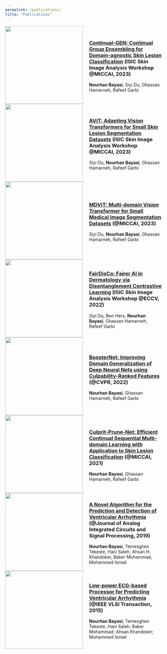 ```yaml
---
permalink: /publications/
title: "Publications"
---
```


<div style="display: flex; align-items: center;">
    <img src="http://nourhanb.github.io/images/main_continual_gen.jpg" style="width: 250px; height: auto; margin-right: 20px;">
    <div>
        <h3><a href="https://workshop2023.isic-archive.com/paper_bayasi.pdf">Continual-GEN: Continual Group Ensembling for Domain-agnostic Skin Lesion Classification</a> (ISIC Skin Image Analysis Workshop @MICCAI, 2023)</h3>
        <p><strong>Nourhan Bayasi</strong>, Siyi Du, Ghassan Hamarneh, Rafeef Garbi</p>
    </div>
</div>

<div style="display: flex; align-items: center;">
    <img src="http://nourhanb.github.io/images/main_avit.jpg" style="width: 250px; height: auto; margin-right: 20px;">
    <div>
        <h3><a href="https://workshop2023.isic-archive.com/paper_du.pdf">AViT: Adapting Vision Transformers for Small Skin Lesion Segmentation Datasets</a> (ISIC Skin Image Analysis Workshop @MICCAI, 2023)</h3>
        <p>Siyi Du, <strong>Nourhan Bayasi</strong>,  Ghassan Hamarneh, Rafeef Garbi</p>
    </div>
</div>

<div style="display: flex; align-items: center;">
    <img src="http://nourhanb.github.io/images/main_mdvit.jpg" style="width: 250px; height: auto; margin-right: 20px;">
    <div>
        <h3><a href="https://arxiv.org/abs/2307.02100">MDViT: Multi-domain Vision Transformer for Small Medical Image Segmentation Datasets</a> (@MICCAI, 2023)</h3>
        <p>Siyi Du, <strong>Nourhan Bayasi</strong>,  Ghassan Hamarneh, Rafeef Garbi</p>
    </div>
</div>

<div style="display: flex; align-items: center;">
    <img src="http://nourhanb.github.io/images/main_fairdisco.jpg" style="width: 250px; height: auto; margin-right: 20px;">
    <div>
        <h3><a href="https://arxiv.org/abs/2208.10013">FairDisCo: Fairer AI in Dermatology via Disentanglement Contrastive Learning</a> (ISIC Skin Image Analysis Workshop @ECCV, 2022)</h3>
        <p>Siyi Du, Ben Hers, <strong>Nourhan Bayasi</strong>,  Ghassan Hamarneh, Rafeef Garbi</p>
    </div>
</div>


<div style="display: flex; align-items: center;">
    <img src="http://nourhanb.github.io/images/boosternet_overview.jpg" style="width: 250px; height: auto; margin-right: 20px;">
    <div>
        <h3><a href="https://openaccess.thecvf.com/content/CVPR2022/papers/Bayasi_BoosterNet_Improving_Domain_Generalization_of_Deep_Neural_Nets_Using_Culpability-Ranked_CVPR_2022_paper.pdf">BoosterNet: Improving Domain Generalization of Deep Neural Nets using Culpability-Ranked Features</a> (@CVPR, 2022)</h3>
        <p><strong>Nourhan Bayasi</strong>, Ghassan Hamarneh, Rafeef Garbi</p>
    </div>
</div>


<div style="display: flex; align-items: center;">
    <img src="http://nourhanb.github.io/images/mergeprune.PNG" style="width: 250px; height: auto; margin-right: 20px;">
    <div>
        <h3><a href="https://miccai2021.org/openaccess/paperlinks/2021/09/01/123-Paper1095.html">Culprit-Prune-Net: Efficient Continual Sequential Multi-domain Learning with Application to Skin Lesion Classification</a> (@MICCAI, 2021)</h3>
        <p><strong>Nourhan Bayasi</strong>, Ghassan Hamarneh, Rafeef Garbi</p>
    </div>
</div>



<div style="display: flex; align-items: center;">
    <img src="http://nourhanb.github.io/images/journal1.png" style="width: 250px; height: auto; margin-right: 20px;">
    <div>
        <h3><a href="https://link.springer.com/article/10.1007/s10470-019-01432-y">A Novel Algorithm for the Prediction and Detection of Ventricular Arrhythmia</a> (@Journal of Analog Integrated Circuits and Signal Processing, 2019)</h3>
        <p><strong>Nourhan Bayasi</strong>, Temesghen Tekeste, Hani Saleh, Ahsan H. Khandoker, Baker Mohammad, Mohammed Ismail</p>
    </div>
</div>

<div style="display: flex; align-items: center;">
    <img src="http://nourhanb.github.io/images/journal2.png" style="width: 250px; height: auto; margin-right: 20px;">
    <div>
        <h3><a href="https://ieeexplore.ieee.org/document/7293200">Low‑power ECG‑based Processor for Predicting Ventricular Arrhythmia</a> (@IEEE VLSI Transaction, 2015)</h3>
        <p><strong>Nourhan Bayasi</strong>, Temesghen Tekeste, Hani Saleh; Baker Mohammad; Ahsan Khandoker; Mohammed Ismail</p>
    </div>
</div>
